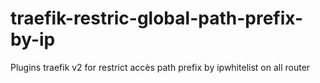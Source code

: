# traefik-restric-global-path-prefix-by-ip

Plugins traefik v2 for restrict accès path prefix by ipwhitelist on all router 
